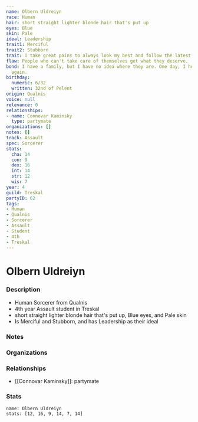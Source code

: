 ```yaml
---
name: Olbern Uldreiyn
race: Human
hair: short straight lighter blonde hair that's put up
eyes: Blue
skin: Pale
ideal: Leadership
trait1: Merciful
trait2: Stubborn
trait: I take great pains to always look my best and follow the latest fashions.
flaw: People who can't take care of themselves get what they deserve.
bond: I have a family, but I have no idea where they are. One day, I hope to see them
  again.
birthday:
  numeric: 6/32
  written: 32nd of Pelent
origin: Qualnis
voice: null
relevance: 0
relationships:
- name: Connovar Kaminsky
  type: partymate
organizations: []
notes: []
track: Assault
spec: Sorcerer
stats:
  cha: 14
  con: 9
  dex: 16
  int: 14
  str: 12
  wis: 7
year: 4
guild: Treskal
partyID: 62
tags:
- Human
- Qualnis
- Sorcerer
- Assault
- Student
- 4th
- Treskal
---
```

# Olbern Uldreiyn
### Description
- Human Sorcerer from Qualnis
- 4th year Assault student in Treskal
- short straight lighter blonde hair that's put up, Blue eyes, and Pale skin
- Is Merciful and Stubborn, and has Leadership as their ideal

### Notes

### Organizations

### Relationships
- [[Connovar Kaminsky]]: partymate

### Stats
```statblock
name: Olbern Uldreiyn
stats: [12, 16, 9, 14, 7, 14]
```